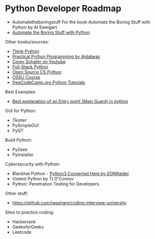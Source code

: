 # Python Developer Roadmap
 * Automatetheboringstuff
    For the book Automate the Boring Stuff with Python by Al Sweigart
 * <a href="https://automatetheboringstuff.com">Automate the Boring Stuff with Python</a>


Other books/sources:
 * <a href="https://greenteapress.com/wp/think-python-2e/">Think Python</a>
 * <a href="https://dabeaz-course.github.io/practical-python/">Practical Python Programming by @dabeaz</a>
 * <a href="https://www.youtube.com/playlist?list=PL-osiE80TeTt2d9bfVyTiXJA-UTHn6WwU&app=desktop">Corey Schafer on Youtube</a>
 * <a href="https://www.fullstackpython.com/">Full-Stack Python</a>
 * <a href="https://github.com/ForrestKnight/open-source-cs-python">Open Source CS Python</a>
 * <a href="https://github.com/ossu/computer-science">OSSU Course</a>
 * <a href="https://www.youtube.com/playlist?list=PLWKjhJtqVAbnqBxcdjVGgT3uVR10bzTEB">freeCodeCamp.org Python Tutorials</a>


Best Examples:
 * <a href="https://www.youtube.com/watch?v=lOeIDvyRUQs">Best explanation of an Entry point (Main Guard) in python</a>


GUI for Python:
 * Tkinter
 * PySimpleGUI
 * PyQT

Build Python:
 * Py2exe
 * PyInstaller


Cybersecurity with Python:
 * Blackhat Python - <a href="https://github.com/EONRaider/blackhat-python3">Python3 Converted Here by EONRaider</a>
 * Violent Python by Tj O'Connor
 * Python: Penetration Testing for Developers


 Other stuff:
 * https://github.com/jwasham/coding-interview-university


 Sites to practice coding:
 * Hackerrank
 * GeeksforGeeks
 * Leetcode